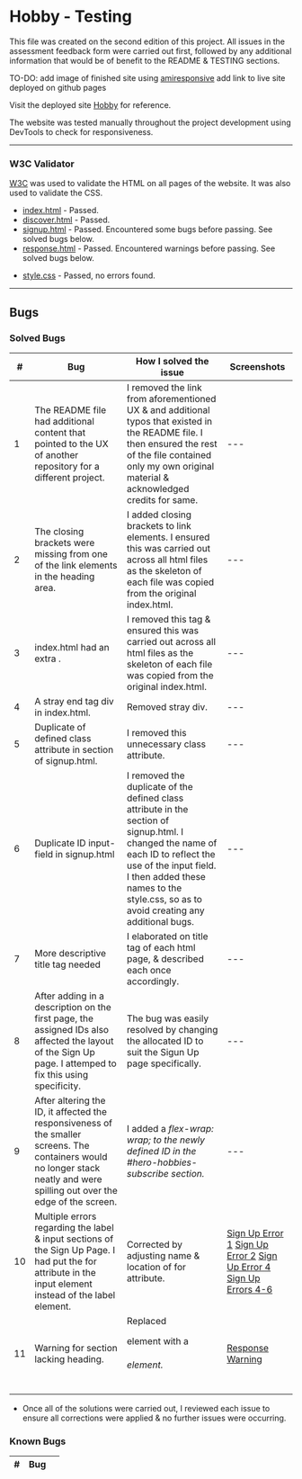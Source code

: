 # Hobby - Testing

This file was created on the second edition of this project. All issues in the assessment feedback form were carried out first, followed by any additional information that would be of benefit to the README & TESTING sections.

TO-DO:
add image of finished site using [amiresponsive](https://ui.dev/amiresponsive)
add link to live site deployed on github pages

Visit the deployed site [Hobby](https://katemcguane.github.io/hobby/index.html) for reference.

The website was tested manually throughout the project development using DevTools to check for responsiveness.


---

### W3C Validator

[W3C](https://katemcguane.github.io/hobby/discover.html) was used to validate the HTML on all pages of the website. It was also used to validate the CSS.

- [index.html](testing/w3/w3_index.PNG) - Passed.
- [discover.html](testing/w3/w3_discover.PNG) - Passed. 
- [signup.html](testing/w3/w3_signup.PNG) - Passed. Encountered some bugs before passing. See solved bugs below. 
- [response.html](testing/w3/w3_response.PNG) - Passed. Encountered warnings before passing. See solved bugs below.


* [style.css](testing/w3/w3-css.png) - Passed, no errors found.
---

## Bugs

### Solved Bugs

| # | Bug | How I solved the issue | Screenshots |
| --- | --- | --- | --- |
| 1 | The README file had additional content that pointed to the UX of another repository for a different project. | I removed the link from aforementioned UX & and additional typos that existed in the README file. I then ensured the rest of the file contained only my own original material & acknowledged credits for same. | --- |
| 2 | The closing brackets were missing from one of the link elements in the heading area. | I added closing brackets to link elements. I ensured this was carried out across all html files as the skeleton of each file was copied from the original index.html. | --- |
| 3 | index.html had an extra </i>. | I removed this tag & ensured this was carried out across all html files as the skeleton of each file was copied from the original index.html. | --- |
| 4 | A stray end tag div in index.html. | Removed stray div. | --- |
| 5 | Duplicate of defined class attribute in section of signup.html. | I removed this unnecessary class attribute. | --- |
| 6 | Duplicate ID input-field in signup.html | I removed the duplicate of the defined class attribute in the section of signup.html. I changed the name of each ID to reflect the use of the input field. I then added these names to the style.css, so as to avoid creating any additional bugs. | --- |
| 7 | More descriptive title tag needed | I elaborated on title tag of each html page, & described each once accordingly. | --- |
| 8 | After adding in a description on the first page, the assigned IDs also affected the layout of the Sign Up page. I attemped to fix this using specificity. | The bug was easily resolved by changing the allocated ID to suit the Sigun Up page specifically. | --- |
| 9 | After altering the ID, it affected the responsiveness of the smaller screens. The containers would no longer stack neatly and were spilling out over the edge of the screen. | I added a <stong><em>flex-wrap: wrap;<em></strong> to the newly defined ID in the #hero-hobbies-subscribe section. | --- |
| 10 | Multiple errors regarding the label & input sections of the Sign Up Page. I had put the for attribute in the input element instead of the label element. | Corrected by adjusting name & location of for attribute. | [Sign Up Error 1](testing/w3/w3_signup_bug1.PNG) [Sign Up Error 2](testing/w3/w3_signup_bug2.PNG) [Sign Up Error 4](testing/w3/w3_signup_bug3.PNG) [Sign Up Errors 4-6](testing/w3/w3_signup_bug4-6.PNG) |
| 11 | Warning for section lacking heading. | Replaced <p> element with a <h6> element. | [Response Warning](testing/w3/w3_response_warning.PNG) |



- Once all of the solutions were carried out, I reviewed each issue to ensure all corrections were applied & no further issues were occurring.

### Known Bugs

| # | Bug | |
| :--- | :--- | :---|
